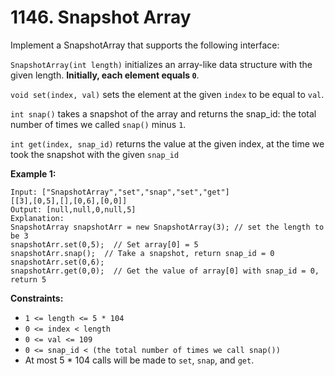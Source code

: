 # 1146. Snapshot Array

Implement a SnapshotArray that supports the following interface:

`SnapshotArray(int length)` initializes an array-like data structure with the given length. **Initially, each element equals `0`**.

`void set(index, val)` sets the element at the given `index` to be equal to `val`.

`int snap()` takes a snapshot of the array and returns the snap_id: the total number of times we called `snap()` minus `1`.

`int get(index, snap_id)` returns the value at the given index, at the time we took the snapshot with the given `snap_id`

**Example 1:**

```
Input: ["SnapshotArray","set","snap","set","get"]
[[3],[0,5],[],[0,6],[0,0]]
Output: [null,null,0,null,5]
Explanation: 
SnapshotArray snapshotArr = new SnapshotArray(3); // set the length to be 3
snapshotArr.set(0,5);  // Set array[0] = 5
snapshotArr.snap();  // Take a snapshot, return snap_id = 0
snapshotArr.set(0,6);
snapshotArr.get(0,0);  // Get the value of array[0] with snap_id = 0, return 5
``` 

**Constraints:**

- `1 <= length <= 5 * 104`
- `0 <= index < length`
- `0 <= val <= 109`
- `0 <= snap_id < (the total number of times we call snap())`
- At most 5 * 104 calls will be made to `set`, `snap`, and `get`.
